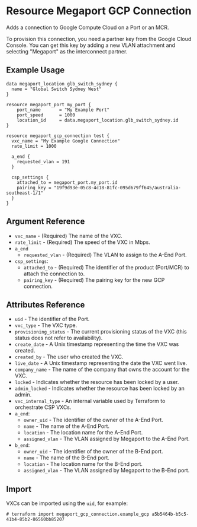 # Resource Megaport GCP Connection
Adds a connection to Google Compute Cloud on a Port or an MCR. 

To provision this connection, you need a partner key from the Google Cloud Console. You can get this key by adding a new VLAN attachment and selecting "Megaport" as the interconnect partner.
 
## Example Usage
```
data megaport_location glb_switch_sydney {
  name = "Global Switch Sydney West"
}

resource megaport_port my_port {
    port_name       = "My Example Port"
    port_speed      = 1000
    location_id     = data.megaport_location.glb_switch_sydney.id
}

resource megaport_gcp_connection test {
  vxc_name = "My Example Google Connection"
  rate_limit = 1000

  a_end {
    requested_vlan = 191
  }

  csp_settings {
    attached_to = megaport_port.my_port.id
    pairing_key = "19f9d93e-05c8-4c18-81fc-095d679ff645/australia-southeast-1/1"
  }
}
```

## Argument Reference
- `vxc_name` - (Required) The name of the VXC.
- `rate_limit` - (Required) The speed of the VXC in Mbps.
- `a_end`
    - `requested_vlan` - (Required) The VLAN to assign to the A-End Port.
- `csp_settings`:
    - `attached_to` - (Required) The identifier of the product (Port/MCR) to attach the connection to.
    - `pairing_key` - (Required) The pairing key for the new GCP connection.

## Attributes Reference
- `uid` - The identifier of the Port.
- `vxc_type` - The VXC type.
- `provisioning_status` - The current provisioning status of the VXC (this status does not refer to availability).
- `create_date` - A Unix timestamp representing the time the VXC was created.
- `created_by` - The user who created the VXC.
- `live_date` - A Unix timestamp representing the date the VXC went live.
- `company_name` - The name of the company that owns the account for the VXC.
- `locked` - Indicates whether the resource has been locked by a user.
- `admin_locked` - Indicates whether the resource has been locked by an admin.
- `vxc_internal_type` - An internal variable used by Terraform to orchestrate CSP VXCs.
- `a_end`:
    - `owner_uid` - The identifier of the owner of the A-End Port.
    - `name` - The name of the A-End Port.
    - `location` - The location name for the A-End Port.
    - `assigned_vlan` - The VLAN assigned by Megaport to the A-End Port.
- `b_end`:
    - `owner_uid` - The identifier of the owner of the B-End port.
    - `name` - The name of the B-End port.
    - `location` - The location name for the B-End port.
    - `assigned_vlan` - The VLAN assigned by Megaport to the B-End port.

## Import
VXCs can be imported using the `uid`, for example:
 ```shell script
# terraform import megaport_gcp_connection.example_gcp a5b5464b-b5c5-41b4-85b2-86560bb85207
```
